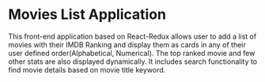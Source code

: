 # Movies List Application
This front-end application based on React-Redux allows user to add a list of movies with their IMDB Ranking and display them as cards in any of their user defined order(Alphabetical, Numerical). The top ranked movie and few other stats are also displayed dynamically. It includes search functionality to find movie details based on movie title keyword.
